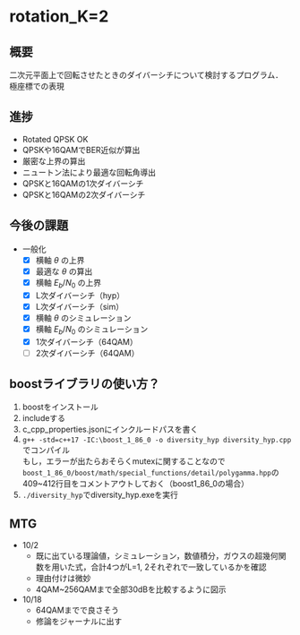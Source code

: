 # rotation_K=2

## 概要
二次元平面上で回転させたときのダイバーシチについて検討するプログラム．
極座標での表現


## 進捗
- Rotated QPSK OK
- QPSKや16QAMでBER近似が算出
- 厳密な上界の算出
- ニュートン法により最適な回転角導出
- QPSKと16QAMの1次ダイバーシチ
- QPSKと16QAMの2次ダイバーシチ

## 今後の課題
- 一般化
    - [x] 横軸 $\theta$ の上界
    - [x] 最適な $\theta$ の算出
    - [x] 横軸 $E_b/N_0$ の上界
    - [x] L次ダイバーシチ（hyp）
    - [x] L次ダイバーシチ（sim）
    - [x] 横軸 $\theta$ のシミュレーション
    - [x] 横軸 $E_b/N_0$ のシミュレーション
    - [x] 1次ダイバーシチ（64QAM）
    - [ ] 2次ダイバーシチ（64QAM）

## boostライブラリの使い方？
1. boostをインストール
2. includeする
3. c_cpp_properties.jsonにインクルードパスを書く
4. ```g++ -std=c++17 -IC:\boost_1_86_0 -o diversity_hyp diversity_hyp.cpp```でコンパイル</br>
もし，エラーが出たらおそらくmutexに関することなので`boost_1_86_0/boost/math/special_functions/detail/polygamma.hpp`の409~412行目をコメントアウトしておく（boost1_86_0の場合）
5. `./diversity_hyp`でdiversity_hyp.exeを実行

## MTG
- 10/2</br>
  - 既に出ている理論値，シミュレーション，数値積分，ガウスの超幾何関数を用いた式，合計4つがL=1, 2それぞれで一致しているかを確認
  - 理由付けは微妙
  - 4QAM~256QAMまで全部30dBを比較するように図示
- 10/18</br>
  - 64QAMまでで良さそう
  - 修論をジャーナルに出す